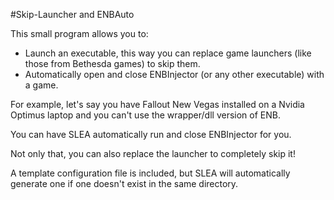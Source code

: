 #Skip-Launcher and ENBAuto

This small program allows you to:
- Launch an executable, this way you can replace game launchers (like those from Bethesda games) to skip them.
- Automatically open and close ENBInjector (or any other executable) with a game.

For example, let's say you have Fallout New Vegas installed on a Nvidia Optimus laptop and you can't use the wrapper/dll version of ENB.

You can have SLEA automatically run and close ENBInjector for you. 

Not only that, you can also replace the launcher to completely skip it!

A template configuration file is included, but SLEA will automatically generate one if one doesn't exist in the same directory.
